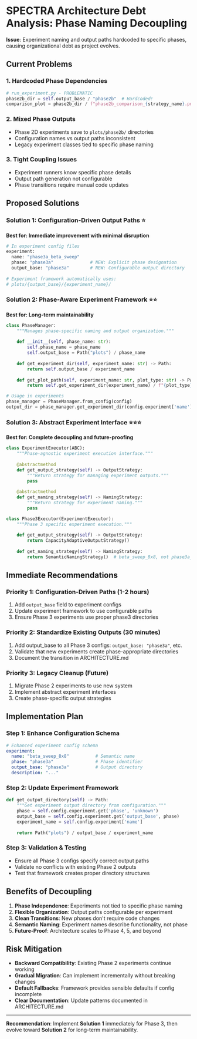 # SPECTRA Architecture Debt Analysis: Phase Naming Decoupling

**Issue**: Experiment naming and output paths hardcoded to specific phases, causing organizational debt as project evolves.

## **Current Problems**

### **1. Hardcoded Phase Dependencies**
```python
# run_experiment.py - PROBLEMATIC
phase2b_dir = self.output_base / "phase2b"  # Hardcoded!
comparison_plot = phase2b_dir / f"phase2b_comparison_{strategy_name}.png"
```

### **2. Mixed Phase Outputs**
- Phase 2D experiments save to `plots/phase2b/` directories
- Configuration names vs output paths inconsistent
- Legacy experiment classes tied to specific phase naming

### **3. Tight Coupling Issues**
- Experiment runners know specific phase details
- Output path generation not configurable
- Phase transitions require manual code updates

## **Proposed Solutions**

### **Solution 1: Configuration-Driven Output Paths** ⭐
**Best for: Immediate improvement with minimal disruption**

```python
# In experiment config files
experiment:
  name: "phase3a_beta_sweep" 
  phase: "phase3a"              # NEW: Explicit phase designation
  output_base: "phase3a"        # NEW: Configurable output directory
  
# Experiment framework automatically uses:
# plots/{output_base}/{experiment_name}/
```

### **Solution 2: Phase-Aware Experiment Framework** ⭐⭐
**Best for: Long-term maintainability**

```python
class PhaseManager:
    """Manages phase-specific naming and output organization."""
    
    def __init__(self, phase_name: str):
        self.phase_name = phase_name
        self.output_base = Path("plots") / phase_name
    
    def get_experiment_dir(self, experiment_name: str) -> Path:
        return self.output_base / experiment_name
    
    def get_plot_path(self, experiment_name: str, plot_type: str) -> Path:
        return self.get_experiment_dir(experiment_name) / f"{plot_type}_{experiment_name}.png"

# Usage in experiments
phase_manager = PhaseManager.from_config(config)
output_dir = phase_manager.get_experiment_dir(config.experiment['name'])
```

### **Solution 3: Abstract Experiment Interface** ⭐⭐⭐
**Best for: Complete decoupling and future-proofing**

```python
class ExperimentExecutor(ABC):
    """Phase-agnostic experiment execution interface."""
    
    @abstractmethod
    def get_output_strategy(self) -> OutputStrategy:
        """Return strategy for managing experiment outputs."""
        pass
    
    @abstractmethod  
    def get_naming_strategy(self) -> NamingStrategy:
        """Return strategy for experiment naming."""
        pass

class Phase3Executor(ExperimentExecutor):
    """Phase 3 specific experiment execution."""
    
    def get_output_strategy(self) -> OutputStrategy:
        return CapacityAdaptiveOutputStrategy()
        
    def get_naming_strategy(self) -> NamingStrategy:
        return SemanticNamingStrategy()  # beta_sweep_8x8, not phase3a_something
```

## **Immediate Recommendations**

### **Priority 1: Configuration-Driven Paths** (1-2 hours)
1. Add `output_base` field to experiment configs
2. Update experiment framework to use configurable paths
3. Ensure Phase 3 experiments use proper phase3 directories

### **Priority 2: Standardize Existing Outputs** (30 minutes)
1. Add output_base to all Phase 3 configs: `output_base: "phase3a"`, etc.
2. Validate that new experiments create phase-appropriate directories
3. Document the transition in ARCHITECTURE.md

### **Priority 3: Legacy Cleanup** (Future)
1. Migrate Phase 2 experiments to use new system
2. Implement abstract experiment interfaces
3. Create phase-specific output strategies

## **Implementation Plan**

### **Step 1: Enhance Configuration Schema**
```yaml
# Enhanced experiment config schema
experiment:
  name: "beta_sweep_8x8"          # Semantic name
  phase: "phase3a"                # Phase identifier  
  output_base: "phase3a"          # Output directory
  description: "..."
```

### **Step 2: Update Experiment Framework**
```python
def get_output_directory(self) -> Path:
    """Get experiment output directory from configuration."""
    phase = self.config.experiment.get('phase', 'unknown')
    output_base = self.config.experiment.get('output_base', phase)
    experiment_name = self.config.experiment['name']
    
    return Path("plots") / output_base / experiment_name
```

### **Step 3: Validation & Testing**
- Ensure all Phase 3 configs specify correct output paths
- Validate no conflicts with existing Phase 2 outputs
- Test that framework creates proper directory structures

## **Benefits of Decoupling**

1. **Phase Independence**: Experiments not tied to specific phase naming
2. **Flexible Organization**: Output paths configurable per experiment
3. **Clean Transitions**: New phases don't require code changes
4. **Semantic Naming**: Experiment names describe functionality, not phase
5. **Future-Proof**: Architecture scales to Phase 4, 5, and beyond

## **Risk Mitigation**

- **Backward Compatibility**: Existing Phase 2 experiments continue working
- **Gradual Migration**: Can implement incrementally without breaking changes  
- **Default Fallbacks**: Framework provides sensible defaults if config incomplete
- **Clear Documentation**: Update patterns documented in ARCHITECTURE.md

---

**Recommendation**: Implement **Solution 1** immediately for Phase 3, then evolve toward **Solution 2** for long-term maintainability.